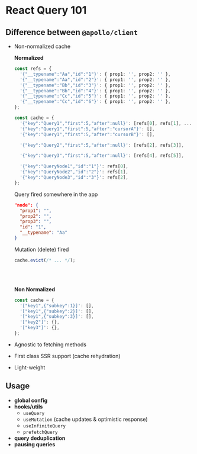 # React Query 101

## Difference between `@apollo/client`

- Non-normalized cache

  **Normalized**

  ```ts
  const refs = {
    '{"__typename":"Aa","id":"1"}': { prop1: '', prop2: '' },
    '{"__typename":"Aa","id":"2"}': { prop1: '', prop2: '' },
    '{"__typename":"Bb","id":"3"}': { prop1: '', prop2: '' },
    '{"__typename":"Bb","id":"4"}': { prop1: '', prop2: '' },
    '{"__typename":"Cc","id":"5"}': { prop1: '', prop2: '' },
    '{"__typename":"Cc","id":"6"}': { prop1: '', prop2: '' },
  };

  const cache = {
    '{"key":"Query1","first":5,"after":null}': [refs[0], refs[1], ...],
    '{"key":"Query1","first":5,"after":"cursorA"}': [],
    '{"key":"Query1","first":5,"after":"cursorB"}': [],

    '{"key":"Query2","first":5,"after":null}': [refs[2], refs[3]],

    '{"key":"Query3","first":5,"after":null}': [refs[4], refs[5]],

    '{"key":"QueryNode1","id":"1"}': refs[0],
    '{"key":"QueryNode2","id":"2"}': refs[1],
    '{"key":"QueryNode3","id":"3"}': refs[2],
  };
  ```

  Query fired somewhere in the app

  ```json
  "node": {
    "prop1": "",
    "prop2": "",
    "prop3": "",
    "id": "1",
    "__typename": "Aa"
  }
  ```

  Mutation (delete) fired

  ```ts
  cache.evict(/* ... */);
  ```

  <br/>
  <br/>

  **Non Normalized**

  ```ts
  const cache = {
    '["key1",{"subkey":1}]': [],
    '["key1",{"subkey":2}]': [],
    '["key1",{"subkey":3}]': [],
    '["key2"]': {},
    '["key3"]': {},
  };
  ```

- Agnostic to fetching methods
- First class SSR support (cache rehydration)
- Light-weight

## Usage

- **global config**
- **hooks/utils**
  - `useQuery`
  - `useMutation` (cache updates & optimistic response)
  - `useInfiniteQuery`
  - `prefetchQuery`
- **query deduplication**
- **pausing queries**
